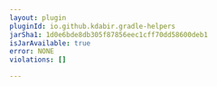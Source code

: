 ```yaml
---
layout: plugin
pluginId: io.github.kdabir.gradle-helpers
jarSha1: 1d0e6bde8db305f87856eec1cff70dd58600deb1
isJarAvailable: true
error: NONE
violations: []

---
```

